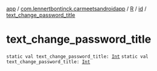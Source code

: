 [app](../../../index.md) / [com.lennertbontinck.carmeetsandroidapp](../../index.md) / [R](../index.md) / [id](index.md) / [text_change_password_title](./text_change_password_title.md)

# text_change_password_title

`static val text_change_password_title: `[`Int`](https://kotlinlang.org/api/latest/jvm/stdlib/kotlin/-int/index.html)
`static val text_change_password_title: `[`Int`](https://kotlinlang.org/api/latest/jvm/stdlib/kotlin/-int/index.html)